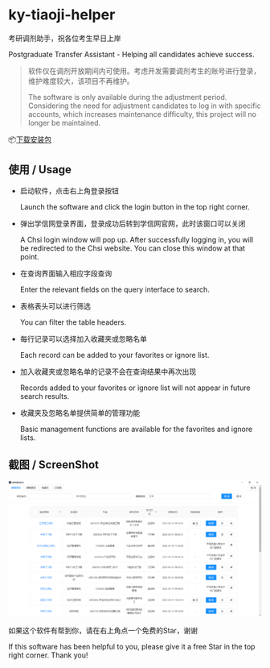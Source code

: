 # ky-tiaoji-helper

考研调剂助手，祝各位考生早日上岸

Postgraduate Transfer Assistant - Helping all candidates achieve success.

> 软件仅在调剂开放期间内可使用。考虑开发需要调剂考生的账号进行登录，维护难度较大，该项目不再维护。
>
> The software is only available during the adjustment period. Considering the need for adjustment candidates to log in with specific accounts, which increases maintenance difficulty, this project will no longer be maintained.

📦️[下载安装包](https://github.com/Chalkim/ky-tiaoji-helper/releases)

## 使用 / Usage

- 启动软件，点击右上角登录按钮

  Launch the software and click the login button in the top right corner.
  
- 弹出学信网登录界面，登录成功后转到学信网官网，此时该窗口可以关闭

  A Chsi login window will pop up. After successfully logging in, you will be redirected to the Chsi website. You can close this window at that point.
  
- 在查询界面输入相应字段查询

  Enter the relevant fields on the query interface to search.

- 表格表头可以进行筛选

  You can filter the table headers.
  
- 每行记录可以选择加入收藏夹或忽略名单

  Each record can be added to your favorites or ignore list.
  
- 加入收藏夹或忽略名单的记录不会在查询结果中再次出现

  Records added to your favorites or ignore list will not appear in future search results.

- 收藏夹及忽略名单提供简单的管理功能

  Basic management functions are available for the favorites and ignore lists.

## 截图 / ScreenShot

![home](images/home.png)

如果这个软件有帮到你，请在右上角点一个免费的Star，谢谢

If this software has been helpful to you, please give it a free Star in the top right corner. Thank you!
